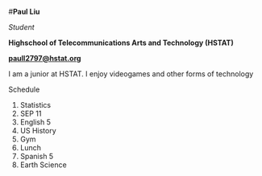 #**Paul Liu** 

_Student_

**Highschool of Telecommunications Arts and Technology (HSTAT)**

**paull2797@hstat.org**

I am a junior at HSTAT. I enjoy videogames and other forms of technology

Schedule 

1. Statistics 
2. SEP 11 
3. English 5 
4. US History 
5. Gym 
6. Lunch 
7. Spanish 5 
8. Earth Science 
